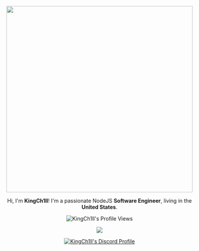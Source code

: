 <p align="center">
  <a href="https://www.ch1ll.tk/">
    <img src="https://www.ch1ll.tk/images/banner.gif" width="500px" />
  </a>
</p>

<p align="center">Hi, I'm <strong>KingCh1ll</strong>! I'm a passionate NodeJS <strong>Software Engineer</strong>, living in the <strong>United States</strong>.</p>

<p align="center">
  <img src="https://komarev.com/ghpvc/?username=kingch1ll&style=flat-square&color=blue" alt="KingCh1ll's Profile Views"/>
</p>

<p align="center">
  <tr>
    <td align="center" style="padding=0;width=50%;">
      <img src="https://github-readme-streak-stats.herokuapp.com?user=KingCh1ll&theme=tokyonight_duo&hide_border=true&ring=4F8CC9&currStreakLabel=FFFFFF&sideNums=4F8CC9&dates=979797&sideLabels=FFFFFF&currStreakNum=FFFFFF&border=DD2727&stroke=00000000&background=00000000&fire=FF7600" />
    </td>
  </tr>
</p>

<p align="center">
  <a href="https://discord.com/users/571811686617710592">
    <img src="https://discord.c99.nl/widget/theme-4/571811686617710592.png" alt="KingCh1ll's Discord Profile"/>
  </a>
</p>

<!-- 
<p align="center">
  <tr>
    <td style="padding: 0; width=50%" align="center">
      <img src="https://github-readme-stats.vercel.app/api/?username=KingCh1ll&text_color=2bd1ff&show_icons=true&bg_color=00000000&hide_border=true&icon_color=2bd1ff&hide_title=true&count_private=true&include_all_commits=true&enable_animations=true"/>
    </td>
    <td style="padding: 0; width=50%" align="center">
      <img src="https://github-readme-stats.vercel.app/api/top-langs/?username=KingCh1ll&title_color=4F8CC9&text_color=9f9f9f&show_icons=true&bg_color=00000000&hide_border=true&icon_color=4F8CC9&hide_title=true&count_private=true&enable_animations=true"/>
    </td>
  </tr>
</p>

![Metrics](https://github.com/KingCh1ll/KingCh1ll/blob/KingCh1ll/github-metrics.svg) -->
